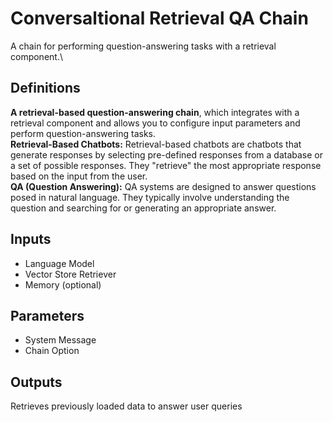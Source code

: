 # Conversaltional Retrieval QA Chain

A chain for performing question-answering tasks with a retrieval component.\


## Definitions

**A retrieval-based question-answering chain**, which integrates with a retrieval component and allows you to configure input parameters and perform question-answering tasks.\
**Retrieval-Based Chatbots:** Retrieval-based chatbots are chatbots that generate responses by selecting pre-defined responses from a database or a set of possible responses. They "retrieve" the most appropriate response based on the input from the user.\
**QA (Question Answering):** QA systems are designed to answer questions posed in natural language. They typically involve understanding the question and searching for or generating an appropriate answer.

## Inputs

* Language Model
* Vector Store Retriever
* Memory (optional)

## Parameters

* System Message
* Chain Option

## Outputs

Retrieves previously loaded data to answer user queries
